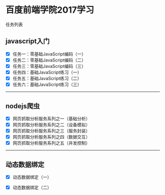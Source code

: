 # 百度前端学院2017学习
 
 任务列表
 
## javascript入门
 
 - [x] 任务一：零基础JavaScript编码（一）
 - [x] 任务二：零基础JavaScript编码（二）
 - [x] 任务三：零基础JavaScript编码（三）
 - [x] 任务四：基础JavaScript练习（一）
 - [x] 任务五：基础JavaScript练习（二）
 - [x] 任务六：基础JavaScript练习（三）

 ---
 

## nodejs爬虫

- [x] 网页抓取分析服务系列之一（基础分析）
- [x] 网页抓取分析服务系列之二（设备模拟）
- [x] 网页抓取分析服务系列之三（服务封装）
- [x] 网页抓取分析服务系列之四（数据交互）
- [x] 网页抓取分析服务系列之五（并发控制）

---

## 动态数据绑定
- [x] 动态数据绑定（一）
- [x] 动态数据绑定（二）



 





